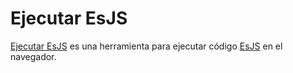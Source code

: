 # Ejecutar EsJS

[Ejecutar EsJS](https://ejecutar.esjs.dev/) es una herramienta para ejecutar código [EsJS](https://esjs.dev/) en el navegador.

